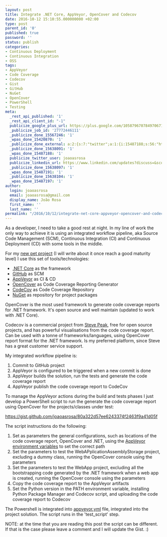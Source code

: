 ```yaml
---
layout: post
title: Integrate .NET Core, AppVeyor, OpenCover and Codecov
date: 2016-10-12 15:10:55.000000000 +02:00
type: post
parent_id: '0'
published: true
password: ''
status: publish
categories:
- Continuous Deployment
- Continuous Integration
- OSS
tags:
- AppVeyor
- Code Coverage
- Codecov
- Gist
- GitHub
- NuGet
- OpenCover
- PowerShell
- Testing
meta:
  _rest_api_published: '1'
  _rest_api_client_id: "-1"
  publicize_google_plus_url: https://plus.google.com/105879670784970671735/posts/ewE93EmDSew
  _publicize_job_id: '27772446111'
  _publicize_done_15567246: '1'
  _wpas_done_15420870: '1'
  _publicize_done_external: a:2:{s:7:"twitter";a:1:{i:15487188;s:56:"https://twitter.com/joaoasrosa/status/786232002001248256";}s:8:"facebook";a:1:{i:15487197;s:38:"https://facebook.com/10154816127488287";}}
  _publicize_done_15638091: '1'
  _wpas_done_15487188: '1'
  publicize_twitter_user: joaoasrosa
  publicize_linkedin_url: https://www.linkedin.com/updates?discuss=&scope=27794317&stype=M&topic=6191997695515717632&type=U&a=W5mG
  _publicize_done_15638097: '1'
  _wpas_done_15487191: '1'
  _publicize_done_15638104: '1'
  _wpas_done_15487197: '1'
author:
  login: joaoasrosa
  email: joaoasrosa@gmail.com
  display_name: João Rosa
  first_name: ''
  last_name: ''
permalink: "/2016/10/12/integrate-net-core-appveyor-opencover-and-codecov/"
---
```

As a developer, I need to take a good rest at night. In my line of work the only way to achieve it is using an integrated workflow pipeline, aka Source Code Management (SCM), Continuous Integration (CI) and Continuous Deployment (CD) with some tools in the middle.

For my [new pet project](https://github.com/joaoasrosa/unittestsexternalsources) (I will write about it once reach a good maturity level) I use this set of tools/technologies:

*   [.NET Core](https://www.microsoft.com/net/core) as the framework
*   [GitHub](https://github.com/) as SCM
*   [AppVeyor](https://www.appveyor.com/) as CI & CD
*   [OpenCover](https://github.com/OpenCover/opencover) as Code Coverage Reporting Generator
*   [CodeCov](https://codecov.io/) as Code Coverage Repository
*   [NuGet](http://nuget.org/) as repository for project packages

OpenCover is the most used framework to generate code coverage reports for .NET framework. It's open source and well maintain (updated to work with .NET Core).

Codecov is a commercial project from [Steve Peak](https://twitter.com/iopeak), free for open source projects, and has powerful visualisations from the code coverage report. Can be used with a tonne of frameworks/languages, using OpenCover report format for the .NET framework. Is my preferred platform, since Steve has a great customer service support.

My integrated workflow pipeline is:

1.  Commit to GitHub project
2.  AppVeyor is configured to be triggered when a new commit is done
3.  AppVeyor builds the solution, run the tests and generate the code coverage report
4.  AppVeyor publish the code coverage report to CodeCov

To manage the AppVeyor actions during the build and tests phases I just develop a PowerShell script to run the generate the code coverage report using OpenCover for the projects/classes under test:

https://gist.github.com/joaoasrosa/80a322d57ee6243374f2463f9a41d05f

The script instructions do the following:

1.  Set as parameters the general configurations, such as locations of the code coverage report, OpenCover and .NET, using the [AppVeyor environment variables](https://www.appveyor.com/docs/environment-variables/) to set the correct path
2.  Set the parameters to test the WebAPplicationAssemblyStorage project, excluding a dummy class, running the OpenCover console using the parameters
3.  Set the parameters to test the WebApp project, excluding all the bootstrapping code generated by the .NET framework when a web app is created, running the OpenCover console using the parameters
4.  Copy the code coverage report to the AppVeyor artifacts
5.  Set the Python version in the PATH environment variable, installing Python Package Manager and Codecov script, and uploading the code coverage report to Codecov

The Powershell is integrated into [appveyor.yml](https://github.com/joaoasrosa/unittestsexternalsources/blob/master/appveyor.yml) file, integrated into the project solution. The script runs in the 'test_script' step.

NOTE: at the time that you are reading this post the script can be different. If that is the case please leave a comment and I will update the Gist. :)
